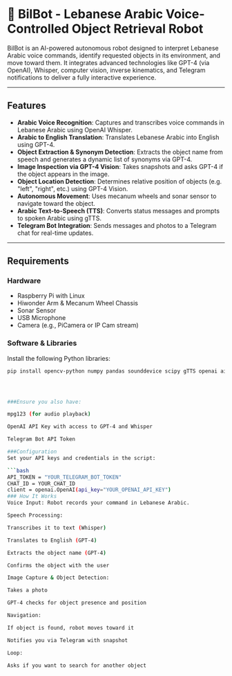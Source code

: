 # 🤖 BilBot - Lebanese Arabic Voice-Controlled Object Retrieval Robot

BilBot is an AI-powered autonomous robot designed to interpret Lebanese Arabic voice commands, identify requested objects in its environment, and move toward them. It integrates advanced technologies like GPT-4 (via OpenAI), Whisper, computer vision, inverse kinematics, and Telegram notifications to deliver a fully interactive experience.

---

## Features

- **Arabic Voice Recognition**: Captures and transcribes voice commands in Lebanese Arabic using OpenAI Whisper.
- **Arabic to English Translation**: Translates Lebanese Arabic into English using GPT-4.
- **Object Extraction & Synonym Detection**: Extracts the object name from speech and generates a dynamic list of synonyms via GPT-4.
- **Image Inspection via GPT-4 Vision**: Takes snapshots and asks GPT-4 if the object appears in the image.
- **Object Location Detection**: Determines relative position of objects (e.g. "left", "right", etc.) using GPT-4 Vision.
- **Autonomous Movement**: Uses mecanum wheels and sonar sensor to navigate toward the object.
- **Arabic Text-to-Speech (TTS)**: Converts status messages and prompts to spoken Arabic using gTTS.
- **Telegram Bot Integration**: Sends messages and photos to a Telegram chat for real-time updates.

---

## Requirements

### Hardware

- Raspberry Pi with Linux
- Hiwonder Arm & Mecanum Wheel Chassis
- Sonar Sensor
- USB Microphone
- Camera (e.g., PiCamera or IP Cam stream)

### Software & Libraries

Install the following Python libraries:

```bash
pip install opencv-python numpy pandas sounddevice scipy gTTS openai aiogram




###Ensure you also have:

mpg123 (for audio playback)

OpenAI API Key with access to GPT-4 and Whisper

Telegram Bot API Token

###Configuration
Set your API keys and credentials in the script:

```bash
API_TOKEN = "YOUR_TELEGRAM_BOT_TOKEN"
CHAT_ID = YOUR_CHAT_ID
client = openai.OpenAI(api_key="YOUR_OPENAI_API_KEY")
### How It Works
Voice Input: Robot records your command in Lebanese Arabic.

Speech Processing:

Transcribes it to text (Whisper)

Translates to English (GPT-4)

Extracts the object name (GPT-4)

Confirms the object with the user

Image Capture & Object Detection:

Takes a photo

GPT-4 checks for object presence and position

Navigation:

If object is found, robot moves toward it

Notifies you via Telegram with snapshot

Loop:

Asks if you want to search for another object
